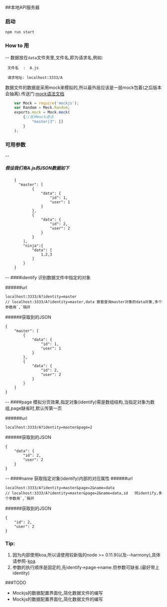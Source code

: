 ##本地API服务器
###  启动
```shell
npm run start
```
###  How to 用
--
数据放在`data`文件夹里,文件名,即为请求名,例如:

```
 文件名  :  A.js
```
```
 请求地址: localhost:3333/A
```
数据文件的数据是采用mock来模拟的,所以最外层应该是一层mock包着(之后版本会抽离).传送门:[mock语法文档](https://github.com/nuysoft/Mock/wiki)
```javascript
    var Mock = require('mockjs');
    var Random = Mock.Random;
    exports.mock = Mock.mock(
        {//各种mock语法
            "master|3": []
        }
    );
```
### 可用参数
--
##### 假设我们有A.js的JSON数据如下
```
    {
      "master": [
            {
                "data": {
                    "id": 1,
                    "user": 1
                }
            },
            {
                "data": {
                    "id": 2,
                    "user": 2
                }
            }
        ],
        "ninja":{
            "data": [
                1,2,3
            ]
        }
    }
```
--
####identify
识别数据文件中指定的对象

######url
  ```
  localhost:3333/A?identity=master
  // localhost:3333/A?identity=master,data 嵌套查询master对象的data对象,多个参数用`,`隔开
  ```
######获取到的JSON
  ```
  {
      "master": [
          {
              "data": {
                  "id": 1,
                  "user": 1
              }
          },
          {
              "data": {
                  "id": 2,
                  "user": 2
              }
          }
      ]
  }
  ```
--
####page
模拟分页效果,指定对象(identify)需是数组结构,当指定对象为数组,page缺省时,默认传第一页

######url
  ```
  localhost:3333/A?identity=master&page=2
  ```
######获取到的JSON
  ```
  {
      "data": {
          "id": 2,
          "user": 2
      }
  }
  ```
--
####name
获取指定对象(identify)内部的对应属性
######url
  ```
  localhost:3333/A?identity=master&page=2&name=data
  // localhost:3333/A?identity=master&page=2&name=data,id   同identify,多个参数用`,`隔开
  ```
######获取到的JSON
  ```
  {
      "id": 2,
      "user": 2
  }
  ```

### Tip:
1. 因为内部使用koa,所以请使用较新版的node >= 0.11.9(以及--harmony),具体请参照-[koa](https://github.com/koajs/koa).
2. 参数的执行顺序是固定的,先identify->page->name.但参数可缺省.(最好带上identity)


###TODO
* Mockjs的数据配置界面化,简化数据文件的编写
* Mockjs的数据配置界面化,简化数据文件的编写
